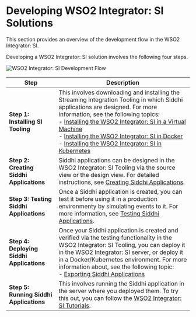 # Developing WSO2 Integrator: SI Solutions

This section provides an overview of the development flow in the WSO2 Integrator: SI.

Developing a WSO2 Integrator: SI solution involves the following four steps.


![WSO2 Integrator: SI Development Flow]({{base_path}}/images/developing-si-solutions/si-development-workflow.png)

| **Step**                          | **Description**                                                                                                                   |
|-----------------------------------|-----------------------------------------------------------------------------------------------------------------------------------|
| **Step 1: Installing SI Tooling** |This involves downloading and installing the Streaming Integration Tooling in which Siddhi applications are designed. For more information, see the following topics:<br/> - [Installing the WSO2 Integrator: SI in a Virtual Machine](../setup/installing-si-in-vm.md)<br/> - [Installing the WSO2 Integrator: SI in Docker](../setup//installing-si-using-docker.md)<br/> - [Installing the WSO2 Integrator: SI in Kubernetes](../setup/installing-si-using-kubernetes.md) |
| **Step 2: Creating Siddhi Applications** | Siddhi applications can be designed in the WSO2 Integrator: SI Tooling via the source view or the design view. For detailed instructions, see [Creating Siddhi Applications](creating-a-Siddhi-Application.md). |
| **Step 3: Testing Siddhi Applications** | Once a Siddhi application is created, you can test it before using it in a production environmenty by simulating events to it. For more information, see [Testing Siddhi Applications](testing-a-Siddhi-Application.md). |
| **Step 4: Deploying Siddhi Applications** | Once your Siddhi application is created and verified via the testing functionality in the WSO2 Integrator: SI Tooling, you can deploy it in the WSO2 Integrator: SI server, or deploy it in a Docker/Kubernetes environment. For more information about, see the following topic:<br/> - [Exporting Siddhi Applications](exporting-Siddhi-Applications.md)|
| **Step 5: Running Siddhi Applications** | This involves running the Siddhi application in the server where you deployed them. To try this out, you can follow the [WSO2 Integrator: SI Tutorials]({{base_path}}/examples/tutorials-overview). |